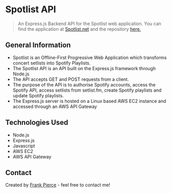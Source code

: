 # Spotlist API
> An Express.js Backend API for the Spotlist web application.
> You can find the application at [Spotlist.net](https://www.spotlist.net) and the repository [here.](https://github.com/llleeeaaannn/spotlist)


## General Information
- Spotlist is an Offline-First Progressive Web Application which transforms concert setlists into Spotify Playlists.
- The Spotlist API is an API built on the Express.js framework through Node.js
- The API accepts GET and POST requests from a client.
- The purpose of the API is to authorise Spotify accounts, access the Spotify API, access setlists from setlist.fm, create Spotify playlists and update Spotify playlists.
- The Express.js server is hosted on a Linux based AWS EC2 instance and accessed through an AWS API Gateway


## Technologies Used
- Node.js
- Express.js
- Javascript
- AWS EC2
- AWS API Gateway


## Contact
Created by [Frank Pierce](https://www.frankpierce.me/) - feel free to contact me!
